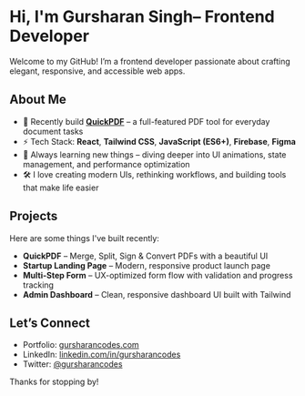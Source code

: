 # Hi, I'm Gursharan Singh– Frontend Developer

Welcome to my GitHub! I’m a frontend developer passionate about crafting elegant, responsive, and accessible web apps.

## About Me

- 🔭 Recently build **[QuickPDF](https://quickpdf-app.vercel.app)** – a full-featured PDF tool for everyday document tasks
- ⚡ Tech Stack: **React**, **Tailwind CSS**, **JavaScript (ES6+)**, **Firebase**, **Figma**
- 🌱 Always learning new things – diving deeper into UI animations, state management, and performance optimization
- 🛠️ I love creating modern UIs, rethinking workflows, and building tools that make life easier

## Projects

Here are some things I've built recently:

- **QuickPDF** – Merge, Split, Sign & Convert PDFs with a beautiful UI
- **Startup Landing Page** – Modern, responsive product launch page
- **Multi-Step Form** – UX-optimized form flow with validation and progress tracking
- **Admin Dashboard** – Clean, responsive dashboard UI built with Tailwind

## Let’s Connect

- Portfolio: [gursharancodes.com](https://gursharancodes.com)
- LinkedIn: [linkedin.com/in/gursharancodes](https://www.linkedin.com/in/gursharancodes)
- Twitter: [@gursharancodes](https://x.com/gursharancodes)

Thanks for stopping by!
